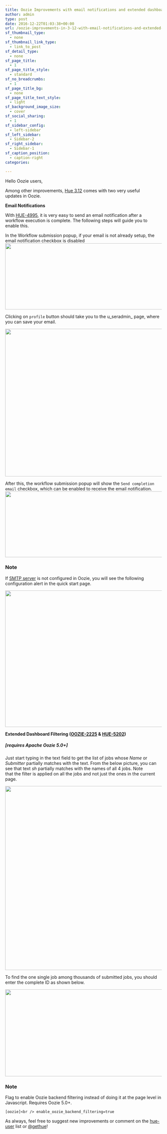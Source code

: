 ```yaml
---
title: Oozie Improvements with email notifications and extended dashboard filtering
author: admin
type: post
date: 2016-12-22T01:03:38+00:00
url: /oozie-improvements-in-3-12-with-email-notifications-and-extended-dashboard-filtering/
sf_thumbnail_type:
  - none
sf_thumbnail_link_type:
  - link_to_post
sf_detail_type:
  - none
sf_page_title:
  - 1
sf_page_title_style:
  - standard
sf_no_breadcrumbs:
  - 1
sf_page_title_bg:
  - none
sf_page_title_text_style:
  - light
sf_background_image_size:
  - cover
sf_social_sharing:
  - 1
sf_sidebar_config:
  - left-sidebar
sf_left_sidebar:
  - Sidebar-2
sf_right_sidebar:
  - Sidebar-1
sf_caption_position:
  - caption-right
categories:

---
```

Hello Oozie users,

Among other improvements, [Hue 3.12][1] comes with two very useful updates in Oozie.

**Email Notifications**

With [HUE-4995][2], it is very easy to send an email notification after a workflow execution is complete. The following steps will guide you to enable this.

In the Workflow submission popup, if your email is not already setup, the email notification checkbox is disabled[<img src="https://cdn.gethue.com/uploads/2016/12/email-not-set.png" width="590" height="213" />][3]

Clicking on `profile` button should take you to the u_seradmin_ page, where you can save your email.

[<img src="https://cdn.gethue.com/uploads/2016/12/useradmin.png" width="569" height="475" />][4]

After this, the workflow submission popup will show the `Send completion email` checkbox, which can be enabled to receive the email notification.[<img src="https://cdn.gethue.com/uploads/2016/12/send-email-checkbox.png" width="591" height="212" />][5]

### **Note**

If [SMTP server][6] is not configured in Oozie, you will see the following configuration alert in the quick start page.

[<img src="https://cdn.gethue.com/uploads/2016/12/config-alert.png" width="743" height="439" />][7]

**Extended Dashboard Filtering ([OOZIE-2225][8] & [HUE-5202][9])**

##### [requires Apache Oozie 5.0+]

Just start typing in the text field to get the list of jobs whose _Name_ or _Submitter_ partially matches with the text. From the below picture, you can see that text _sh_ partially matches with the names of all 4 jobs. Note that the filter is applied on all the jobs and not just the ones in the current page.

[<img src="https://cdn.gethue.com/uploads/2016/12/name-search.png" width="1157" height="592" />][10]

To find the one single job among thousands of submitted jobs, you should enter the complete ID as shown below.

[<img src="https://cdn.gethue.com/uploads/2016/12/id-search.png" width="1173" height="280" />][11]

### Note

Flag to enable Oozie backend filtering instead of doing it at the page level in Javascript. Requires Oozie 5.0+.

`[oozie]<br />
enable_oozie_backend_filtering=true`

As always, feel free to suggest new improvements or comment on the [hue-user][12] list or [@gethue][13]!

 [1]: https://gethue.com/category/hue-3-12/
 [2]: https://issues.cloudera.org/browse/HUE-4995
 [3]: https://cdn.gethue.com/uploads/2016/12/email-not-set.png
 [4]: https://cdn.gethue.com/uploads/2016/12/useradmin.png
 [5]: https://cdn.gethue.com/uploads/2016/12/send-email-checkbox.png
 [6]: https://oozie.apache.org/docs/3.3.0/DG_EmailActionExtension.html
 [7]: https://cdn.gethue.com/uploads/2016/12/config-alert.png
 [8]: https://issues.apache.org/jira/browse/OOZIE-2225
 [9]: https://issues.cloudera.org/browse/HUE-5202
 [10]: https://cdn.gethue.com/uploads/2016/12/name-search.png
 [11]: https://cdn.gethue.com/uploads/2016/12/id-search.png
 [12]: http://groups.google.com/a/cloudera.org/group/hue-user
 [13]: https://twitter.com/gethue
